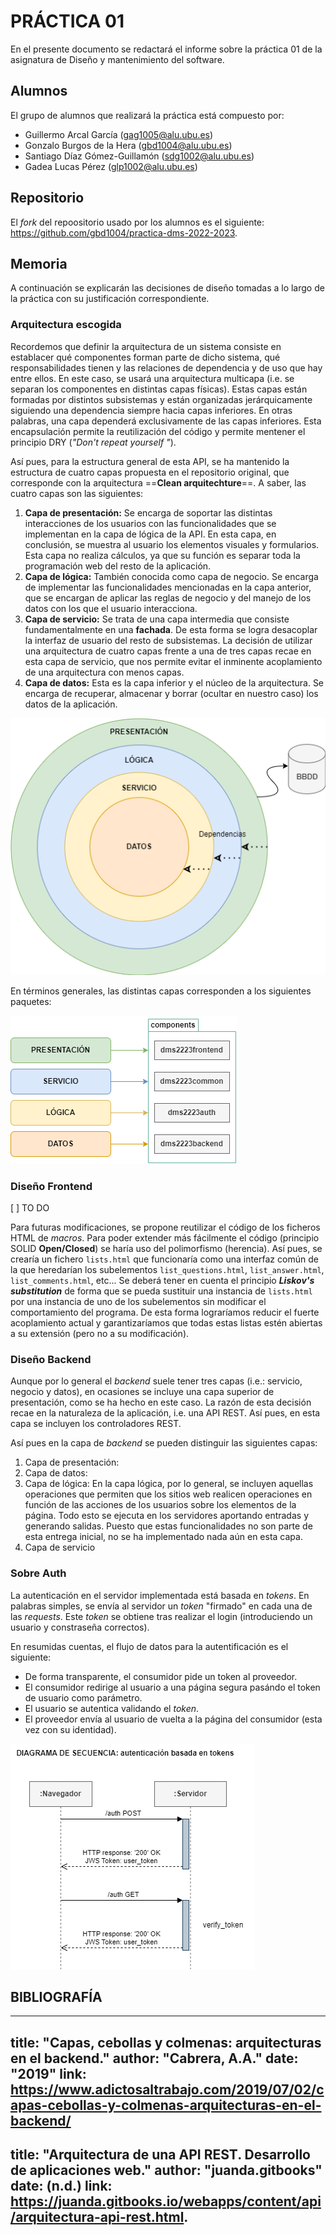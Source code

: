 # **PRÁCTICA 01**
En el presente documento se redactará el informe sobre la práctica 01 de la asignatura de Diseño y mantenimiento del software.

## Alumnos
El grupo de alumnos que realizará la práctica está compuesto por:
* Guillermo Arcal García (gag1005@alu.ubu.es)
* Gonzalo Burgos de la Hera (gbd1004@alu.ubu.es)
* Santiago Díaz Gómez-Guillamón (sdg1002@alu.ubu.es)
* Gadea Lucas  Pérez (glp1002@alu.ubu.es)

## Repositorio
El _fork_ del repoositorio usado por los alumnos es el siguiente:  https://github.com/gbd1004/practica-dms-2022-2023.

## Memoria
A continuación se explicarán las decisiones de diseño tomadas a lo largo de la práctica con su justificación correspondiente.

### Arquitectura escogida
Recordemos que definir la arquitectura de un sistema consiste en establacer qué componentes forman parte de dicho sistema, qué responsabilidades tienen y las relaciones de dependencia y de uso que hay entre ellos. En este caso, se usará una arquitectura multicapa (i.e. se separan los componentes en distintas capas físicas). Estas capas están formadas por distintos subsistemas y están organizadas jerárquicamente siguiendo una dependencia siempre hacia capas inferiores. En otras palabras, una capa dependerá exclusivamente de las capas inferiores. Esta encapsulación permite la reutilización del código y permite mentener el principio DRY (_"Don't repeat yourself "_).

Así pues, para la estructura general de esta API, se ha mantenido la estructura de cuatro capas propuesta en el repositorio original, que corresponde con la arquitectura ==**Clean arquitechture**==. A saber, las cuatro capas son las siguientes: 
1. **Capa de presentación:** Se encarga de soportar las distintas interacciones de los usuarios con las funcionalidades que se implementan en la capa de lógica de la API. En esta capa, en conclusión, se muestra al usuario los elementos visuales y formularios. Esta capa no realiza cálculos, ya que su función es separar toda la programación web del resto de la aplicación.
2. **Capa de lógica:** También conocida como capa de negocio. Se encarga de implementar las funcionalidades mencionadas en la capa anterior, que se encargan de aplicar las reglas de negocio y del manejo de los datos con los que el usuario interacciona.
3. **Capa de servicio:** Se trata de una capa intermedia que consiste fundamentalmente en una **fachada**. De esta forma se logra desacoplar la interfaz de usuario del resto de subsistemas. La decisión de utilizar una arquitectura de cuatro capas frente a una de tres capas recae en esta capa de servicio, que nos permite evitar el inminente acoplamiento de una arquitectura con menos capas.
4. **Capa de datos:** Esta es la capa inferior y el núcleo de la arquitectura. Se encarga de recuperar, almacenar y borrar (ocultar en nuestro caso) los datos de la aplicación.

![Ilustración 1: Arquitectura de 4 capas](img/arq_4capas.png)

En términos generales, las distintas capas corresponden a los siguientes paquetes:

![Ilustración 2: Relación capa-paquete](img/relaciones.png)


### Diseño Frontend
[ ] TO DO

Para futuras modificaciones, se propone reutilizar el código de los ficheros HTML de _macros_.
Para poder extender más fácilmente el código (principio SOLID __Open/Closed__) se haría uso del polimorfismo (herencia). Así pues, se crearía un fichero ```lists.html``` que funcionaría como una interfaz común de la que heredarían los subelementos ```list_questions.html```, ```list_answer.html```, ```list_comments.html```, etc... Se deberá tener en cuenta el principio ___Liskov's substitution___ de forma que se pueda sustituir una instancia de ```lists.html``` por una instancia de uno de los subelementos sin modificar el comportamiento del programa. De esta forma lograríamos reducir el fuerte acoplamiento actual y garantizaríamos que todas estas listas estén abiertas a su extensión (pero no a su modificación).


### Diseño Backend
Aunque por lo general el _backend_ suele tener tres capas (i.e.: servicio, negocio y datos), en ocasiones se incluye una capa superior de presentación, como se ha hecho en este caso. La razón de esta decisión recae en la naturaleza de la aplicación, i.e. una API REST. Así pues, en esta capa se incluyen los controladores REST.

Así pues en la capa de _backend_ se pueden distinguir las siguientes capas:
1. Capa de presentación: 
2. Capa de datos: 
3. Capa de lógica: En la capa lógica, por lo general, se incluyen aquellas operaciones que permiten que los sitios web realicen operaciones en función de las acciones de los usuarios sobre los elementos de la página. Todo esto se ejecuta en los servidores aportando entradas y generando salidas. Puesto que estas funcionalidades no son parte de esta entrega inicial, no se ha implementado nada aún en esta capa.
4. Capa de servicio

### Sobre Auth
La autenticación en el servidor implementada está basada en _tokens_. En palabras simples, se envía al servidor un _token_ "firmado" en cada una de las _requests_. Este _token_ se obtiene tras realizar el login (introduciendo un usuario y constraseña correctos). 

En resumidas cuentas, el flujo de datos para la autentificación es el siguiente:
* De forma transparente, el consumidor pide un token al proveedor.
* El consumidor redirige al usuario a una página segura pasándo el token de usuario como parámetro.
* El usuario se autentica validando el _token_.
* El proveedor envía al usuario de vuelta a la página del consumidor (esta vez con su identidad).

![Ilustración 3: Autentificación basada en tokens](img/auth.png)



## BIBLIOGRAFÍA
---
title: "Capas, cebollas y colmenas: arquitecturas en el backend."
author: "Cabrera, A.A."
date: "2019"
link: https://www.adictosaltrabajo.com/2019/07/02/capas-cebollas-y-colmenas-arquitecturas-en-el-backend/
---
title: "Arquitectura de una API REST. Desarrollo de aplicaciones web."
author: "juanda.gitbooks"
date: (n.d.)
link: https://juanda.gitbooks.io/webapps/content/api/arquitectura-api-rest.html.
---








